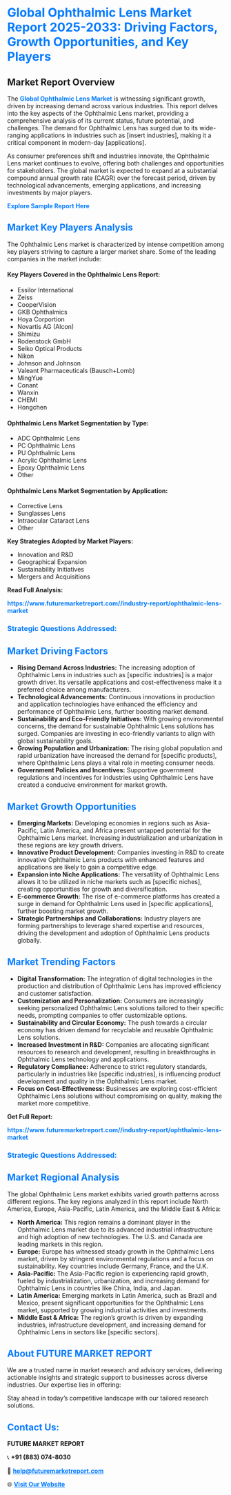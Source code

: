 <h1 style="color: #007BFF;">Global Ophthalmic Lens Market Report 2025-2033: Driving Factors, Growth Opportunities, and Key Players</h1>

<section id="overview">
<h2>Market Report Overview</h2>
<p>The <a href="https://www.futuremarketreport.com//industry-report/ophthalmic-lens-market" style="color: #007BFF; text-decoration: none;"><strong>Global Ophthalmic Lens Market</strong></a> is witnessing significant growth, driven by increasing demand across various industries. This report delves into the key aspects of the Ophthalmic Lens market, providing a comprehensive analysis of its current status, future potential, and challenges. The demand for Ophthalmic Lens has surged due to its wide-ranging applications in industries such as [insert industries], making it a critical component in modern-day [applications].</p>
<p>As consumer preferences shift and industries innovate, the Ophthalmic Lens market continues to evolve, offering both challenges and opportunities for stakeholders. The global market is expected to expand at a substantial compound annual growth rate (CAGR) over the forecast period, driven by technological advancements, emerging applications, and increasing investments by major players.</p>
</section>

<section id="overview">
<p><a href="https://www.futuremarketreport.com//request-sample/reportId=92778" style="color: #007BFF; text-decoration: none;"><strong>Explore Sample Report Here</strong></a></p>
</section>

<section id="key-players">
<h2 style="color: #007BFF;">Market Key Players Analysis</h2>
<p>The Ophthalmic Lens market is characterized by intense competition among key players striving to capture a larger market share. Some of the leading companies in the market include:</p>
<h4>Key Players Covered in the Ophthalmic Lens Report:</h4>
<ul><li>Essilor International</li><li>Zeiss</li><li>CooperVision</li><li>GKB Ophthalmics</li><li>Hoya Corportion</li><li>Novartis AG (Alcon)</li><li>Shimizu</li><li>Rodenstock GmbH</li><li>Seiko Optical Products</li><li>Nikon</li><li>Johnson and Johnson</li><li>Valeant Pharmaceuticals (Bausch+Lomb)</li><li>MingYue</li><li>Conant</li><li>Wanxin</li><li>CHEMI</li><li>Hongchen</li></ul>
<h4>Ophthalmic Lens Market Segmentation by Type:</h4>
<ul><li>ADC Ophthalmic Lens</li><li>PC Ophthalmic Lens</li><li>PU Ophthalmic Lens</li><li>Acrylic Ophthalmic Lens</li><li>Epoxy Ophthalmic Lens</li><li>Other</li></ul>

<h4>Ophthalmic Lens Market Segmentation by Application:</h4>
<ul><li>Corrective Lens</li><li>Sunglasses Lens</li><li>Intraocular Cataract Lens</li><li>Other</li></ul>
<p><strong>Key Strategies Adopted by Market Players:</strong></p>
<ul>
<li>Innovation and R&D</li>
<li>Geographical Expansion</li>
<li>Sustainability Initiatives</li>
<li>Mergers and Acquisitions</li>
</ul>
</section>

<section>
<p><strong>Read Full Analysis: </strong></p><a href="https://www.futuremarketreport.com//industry-report/ophthalmic-lens-market" style="color: #007BFF; text-decoration: none;"><strong>https://www.futuremarketreport.com//industry-report/ophthalmic-lens-market</strong></a>
<h3 style="color: #007BFF;">Strategic Questions Addressed:</h3>
</section>

<section id="driving-factors">
<h2 style="color: #007BFF;">Market Driving Factors</h2>
<ul>
<li><strong>Rising Demand Across Industries:</strong> The increasing adoption of Ophthalmic Lens in industries such as [specific industries] is a major growth driver. Its versatile applications and cost-effectiveness make it a preferred choice among manufacturers.</li>
<li><strong>Technological Advancements:</strong> Continuous innovations in production and application technologies have enhanced the efficiency and performance of Ophthalmic Lens, further boosting market demand.</li>
<li><strong>Sustainability and Eco-Friendly Initiatives:</strong> With growing environmental concerns, the demand for sustainable Ophthalmic Lens solutions has surged. Companies are investing in eco-friendly variants to align with global sustainability goals.</li>
<li><strong>Growing Population and Urbanization:</strong> The rising global population and rapid urbanization have increased the demand for [specific products], where Ophthalmic Lens plays a vital role in meeting consumer needs.</li>
<li><strong>Government Policies and Incentives:</strong> Supportive government regulations and incentives for industries using Ophthalmic Lens have created a conducive environment for market growth.</li>
</ul>
</section>

<section id="growth-opportunities">
<h2 style="color: #007BFF;">Market Growth Opportunities</h2>
<ul>
<li><strong>Emerging Markets:</strong> Developing economies in regions such as Asia-Pacific, Latin America, and Africa present untapped potential for the Ophthalmic Lens market. Increasing industrialization and urbanization in these regions are key growth drivers.</li>
<li><strong>Innovative Product Development:</strong> Companies investing in R&D to create innovative Ophthalmic Lens products with enhanced features and applications are likely to gain a competitive edge.</li>
<li><strong>Expansion into Niche Applications:</strong> The versatility of Ophthalmic Lens allows it to be utilized in niche markets such as [specific niches], creating opportunities for growth and diversification.</li>
<li><strong>E-commerce Growth:</strong> The rise of e-commerce platforms has created a surge in demand for Ophthalmic Lens used in [specific applications], further boosting market growth.</li>
<li><strong>Strategic Partnerships and Collaborations:</strong> Industry players are forming partnerships to leverage shared expertise and resources, driving the development and adoption of Ophthalmic Lens products globally.</li>
</ul>
</section>

<section id="trending-factors">
<h2 style="color: #007BFF;">Market Trending Factors</h2>
<ul>
<li><strong>Digital Transformation:</strong> The integration of digital technologies in the production and distribution of Ophthalmic Lens has improved efficiency and customer satisfaction.</li>
<li><strong>Customization and Personalization:</strong> Consumers are increasingly seeking personalized Ophthalmic Lens solutions tailored to their specific needs, prompting companies to offer customizable options.</li>
<li><strong>Sustainability and Circular Economy:</strong> The push towards a circular economy has driven demand for recyclable and reusable Ophthalmic Lens solutions.</li>
<li><strong>Increased Investment in R&D:</strong> Companies are allocating significant resources to research and development, resulting in breakthroughs in Ophthalmic Lens technology and applications.</li>
<li><strong>Regulatory Compliance:</strong> Adherence to strict regulatory standards, particularly in industries like [specific industries], is influencing product development and quality in the Ophthalmic Lens market.</li>
<li><strong>Focus on Cost-Effectiveness:</strong> Businesses are exploring cost-efficient Ophthalmic Lens solutions without compromising on quality, making the market more competitive.</li>
</ul>
</section>

<section>
<p><strong>Get Full Report: </strong></p><a href="https://www.futuremarketreport.com//industry-report/ophthalmic-lens-market" style="color: #007BFF; text-decoration: none;"><strong>https://www.futuremarketreport.com//industry-report/ophthalmic-lens-market</strong></a>
<h3 style="color: #007BFF;">Strategic Questions Addressed:</h3>
</section>


<section id="regional-analysis">
<h2 style="color: #007BFF;">Market Regional Analysis</h2>
<p>The global Ophthalmic Lens market exhibits varied growth patterns across different regions. The key regions analyzed in this report include North America, Europe, Asia-Pacific, Latin America, and the Middle East & Africa:</p>
<ul>
<li><strong>North America:</strong> This region remains a dominant player in the Ophthalmic Lens market due to its advanced industrial infrastructure and high adoption of new technologies. The U.S. and Canada are leading markets in this region.</li>
<li><strong>Europe:</strong> Europe has witnessed steady growth in the Ophthalmic Lens market, driven by stringent environmental regulations and a focus on sustainability. Key countries include Germany, France, and the U.K.</li>
<li><strong>Asia-Pacific:</strong> The Asia-Pacific region is experiencing rapid growth, fueled by industrialization, urbanization, and increasing demand for Ophthalmic Lens in countries like China, India, and Japan.</li>
<li><strong>Latin America:</strong> Emerging markets in Latin America, such as Brazil and Mexico, present significant opportunities for the Ophthalmic Lens market, supported by growing industrial activities and investments.</li>
<li><strong>Middle East & Africa:</strong> The region’s growth is driven by expanding industries, infrastructure development, and increasing demand for Ophthalmic Lens in sectors like [specific sectors].</li>
</ul>
</section>

<footer>
<h2 style="color: #007BFF;">About FUTURE MARKET REPORT</h2>
<p>We are a trusted name in market research and advisory services, delivering actionable insights and strategic support to businesses across diverse industries. Our expertise lies in offering:</p>

<p>Stay ahead in today’s competitive landscape with our tailored research solutions.</p>

<h2 style="color: #007BFF;">Contact Us:</h2>
<p><strong>FUTURE MARKET REPORT</strong></p>
<p>📞 <strong>+91 (883) 074-8030</strong></p>
<p>📧 <strong><a href="mailto:help@futuremarketreport.com" style="color: #007BFF;">help@futuremarketreport.com</a></strong></p>
<p>🌐 <strong><a href="https://www.futuremarketreport.com/" style="color: #007BFF;">Visit Our Website</a></strong></p>
</footer>